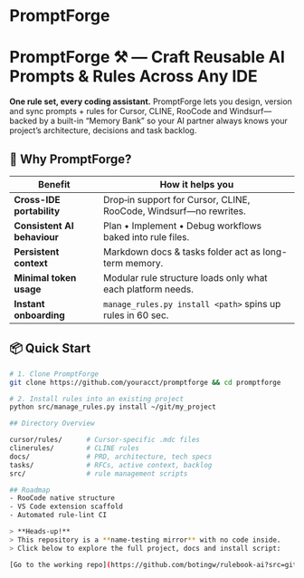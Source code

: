 # PromptForge

<!-- Badges here (license, build) -->

# PromptForge ⚒️ — Craft Reusable AI Prompts & Rules Across Any IDE

**One rule set, every coding assistant.** PromptForge lets you design, version and sync prompts + rules for Cursor, CLINE, RooCode and Windsurf—backed by a built-in “Memory Bank” so your AI partner always knows your project’s architecture, decisions and task backlog.

## 🚀 Why PromptForge?

| Benefit | How it helps you |
|---------|-----------------|
| **Cross-IDE portability** | Drop‐in support for Cursor, CLINE, RooCode, Windsurf—no rewrites. |
| **Consistent AI behaviour** | Plan • Implement • Debug workflows baked into rule files. |
| **Persistent context** | Markdown docs & tasks folder act as long-term memory. |
| **Minimal token usage** | Modular rule structure loads only what each platform needs. |
| **Instant onboarding** | `manage_rules.py install <path>` spins up rules in 60 sec. |

## 📦 Quick Start

```bash
# 1. Clone PromptForge
git clone https://github.com/youracct/promptforge && cd promptforge

# 2. Install rules into an existing project
python src/manage_rules.py install ~/git/my_project

## Directory Overview

cursor/rules/      # Cursor-specific .mdc files
clinerules/        # CLINE rules
docs/              # PRD, architecture, tech specs
tasks/             # RFCs, active context, backlog
src/               # rule management scripts

## Roadmap
- RooCode native structure
- VS Code extension scaffold
- Automated rule-lint CI

> **Heads-up!**  
> This repository is a **name-testing mirror** with no code inside.  
> Click below to explore the full project, docs and install script:

[Go to the working repo](https://github.com/botingw/rulebook-ai?src=github_abtest-PromptForge)



